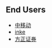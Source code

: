## End Users

- [中移动](https://github.com/ccfos/nightingale/issues/897#issuecomment-1086573166)
- [inke](https://github.com/ccfos/nightingale/issues/897#issuecomment-1099840636)
- [方正证券](https://github.com/ccfos/nightingale/issues/897#issuecomment-1110492461)
